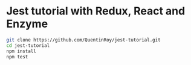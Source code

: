 # Jest tutorial with Redux, React and Enzyme

```bash
git clone https://github.com/QuentinRoy/jest-tutorial.git
cd jest-tutorial
npm install
npm test
```
